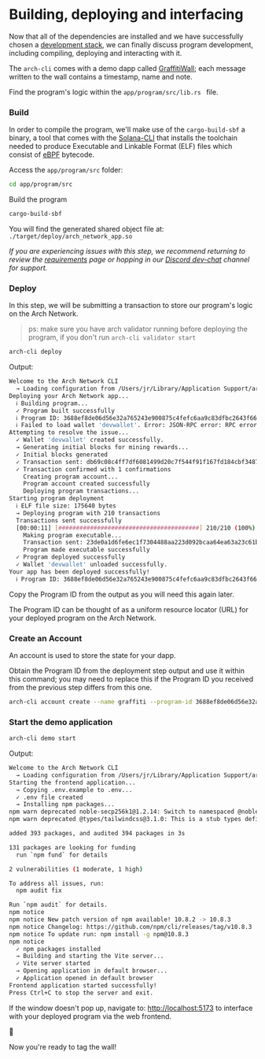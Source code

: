 # Building, deploying and interfacing

Now that all of the dependencies are installed and we have successfully chosen a [development stack], we can finally discuss program development, including compiling, deploying and interacting with it.

The `arch-cli` comes with a demo dapp called [GraffitiWall]; each message written to the wall contains a timestamp, name and note.

Find the program's logic within the `app/program/src/lib.rs ` file.

### Build
In order to compile the program, we'll make use of the `cargo-build-sbf` a binary, a tool that comes with the [Solana-CLI] that installs the toolchain needed to produce Executable and Linkable Format (ELF) files which consist of [eBPF] bytecode.

Access the `app/program/src` folder:
```bash
cd app/program/src
```

Build the program
```bash
cargo-build-sbf
```

You will find the generated shared object file at: `./target/deploy/arch_network_app.so`

_If you are experiencing issues with this step, we recommend returning to review the [requirements] page or hopping in our [Discord dev-chat] channel for support._

### Deploy
In this step, we will be submitting a transaction to store our program's logic on the Arch Network.

> ps: make sure you have arch validator running before deploying the program, if you don't run `arch-cli validator start`

```bash
arch-cli deploy
```

Output:
```bash
Welcome to the Arch Network CLI
  → Loading configuration from /Users/jr/Library/Application Support/arch-cli/config.toml
Deploying your Arch Network app...
  ℹ Building program...
  ✓ Program built successfully
  ℹ Program ID: 3688ef8de06d56e32a765243e900875c4fefc6aa9c83dfbc2643f661c5b4982e
  ℹ Failed to load wallet 'devwallet'. Error: JSON-RPC error: RPC error response: RpcError { code: -18, message: "Wallet file verification failed. Failed to load database path '/home/bitcoin/.bitcoin/regtest/wallets/devwallet'. Path does not exist.", data: None }
Attempting to resolve the issue...
  ✓ Wallet 'devwallet' created successfully.
  → Generating initial blocks for mining rewards...
  ✓ Initial blocks generated
  ✓ Transaction sent: db69c08c4ff7df6081499d20c7f544f91f167fd184cbf3487f1ced8f1e75c848
  ✓ Transaction confirmed with 1 confirmations
    Creating program account...
    Program account created successfully
    Deploying program transactions...
Starting program deployment
  ℹ ELF file size: 175640 bytes
  → Deploying program with 210 transactions
  Transactions sent successfully                                                                                                                                             ✓ Successfully sent 210 transactions for program deployment
  [00:00:11] [########################################] 210/210 (100%)                                                                                                         Program transactions deployed successfully
    Making program executable...
    Transaction sent: 23de0a1d6fe6ec1f7304488aa223d092bcaa64ea63a23c61b765a248063e6e9c
    Program made executable successfully
  ✓ Program deployed successfully
  ✓ Wallet 'devwallet' unloaded successfully.
Your app has been deployed successfully!
  ℹ Program ID: 3688ef8de06d56e32a765243e900875c4fefc6aa9c83dfbc2643f661c5b4982e
  ```

Copy the Program ID from the output as you will need this again later. 

The Program ID can be thought of as a uniform resource locator (URL) for your deployed program on the Arch Network.

### Create an Account
An account is used to store the state for your dapp.

Obtain the Program ID from the deployment step output and use it within this command; you may need to replace this if the Program ID you received from the previous step differs from this one.

```bash
arch-cli account create --name graffiti --program-id 3688ef8de06d56e32a765243e900875c4fefc6aa9c83dfbc2643f661c5b4982e
```

### Start the demo application
```bash
arch-cli demo start
```

Output:
```bash
Welcome to the Arch Network CLI
  → Loading configuration from /Users/jr/Library/Application Support/arch-cli/config.toml
Starting the frontend application...
  → Copying .env.example to .env...
  ✓ .env file created
  → Installing npm packages...
npm warn deprecated noble-secp256k1@1.2.14: Switch to namespaced @noble/secp256k1 for security and feature updates
npm warn deprecated @types/tailwindcss@3.1.0: This is a stub types definition. tailwindcss provides its own type definitions, so you do not need this installed.

added 393 packages, and audited 394 packages in 3s

131 packages are looking for funding
  run `npm fund` for details

2 vulnerabilities (1 moderate, 1 high)

To address all issues, run:
  npm audit fix

Run `npm audit` for details.
npm notice
npm notice New patch version of npm available! 10.8.2 -> 10.8.3
npm notice Changelog: https://github.com/npm/cli/releases/tag/v10.8.3
npm notice To update run: npm install -g npm@10.8.3
npm notice
  ✓ npm packages installed
  → Building and starting the Vite server...
  ✓ Vite server started
  → Opening application in default browser...
  ✓ Application opened in default browser
Frontend application started successfully!
Press Ctrl+C to stop the server and exit.
```

If the window doesn't pop up, navigate to: [http://localhost:5173](http://localhost:5173) to interface with your deployed program via the web frontend.

🎨

Now you're ready to tag the wall!

[development stack]: ../getting-started/starting-stack.md#choose-a-stack
[GraffitiWall]: https://github.com/Arch-Network/arch-cli/blob/main/templates/demo/app/program/src/lib.rs
[Solana-CLI]: ../getting-started/requirements.md#install-solana-cli
[eBPF]: https://ebpf.io/
[requirements]: ../getting-started/requirements.md
[Discord dev-chat]: https://discord.com/channels/1241112027963986001/1270921925991989268
